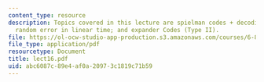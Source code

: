 ```yaml
---
content_type: resource
description: Topics covered in this lecture are spielman codes + decoding; correcting
  random error in linear time; and expander Codes (Type II).
file: https://ol-ocw-studio-app-production.s3.amazonaws.com/courses/6-895-essential-coding-theory-fall-2004/abc6087c89e4af0a20973c1819c71b59_lect16.pdf
file_type: application/pdf
resourcetype: Document
title: lect16.pdf
uid: abc6087c-89e4-af0a-2097-3c1819c71b59
---
```

